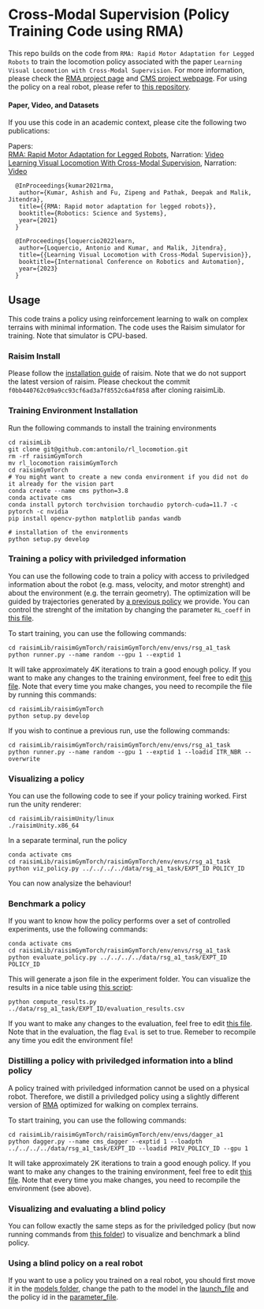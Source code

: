 # Cross-Modal Supervision (Policy Training Code using RMA)

This repo builds on the code from ```RMA: Rapid Motor Adaptation for Legged Robots``` to train the locomotion policy associated with the paper ```Learning Visual Locomotion with Cross-Modal Supervision```.
For more information, please check the [RMA project page](https://ashish-kmr.github.io/rma-legged-robots/) and [CMS project webpage](https://antonilo.github.io/vision_locomotion/). For using the policy on a real robot, please refer to [this repository](https://github.com/antonilo/vision_locomotion).


#### Paper, Video, and Datasets

If you use this code in an academic context, please cite the following two publications:

Papers:     
[RMA: Rapid Motor Adaptation for Legged Robots](https://arxiv.org/abs/2107.04034), Narration: [Video](https://www.youtube.com/watch?v=qKF6dr_S-wQ)           
[Learning Visual Locomotion With Cross-Modal Supervision](https://antonilo.github.io/vision_locomotion/pdf/manuscript.pdf), Narration: [Video](https://youtu.be/d7I34YIdMdk)

```
  @InProceedings{kumar2021rma,
   author={Kumar, Ashish and Fu, Zipeng and Pathak, Deepak and Malik, Jitendra},
   title={{RMA: Rapid motor adaptation for legged robots}},
   booktitle={Robotics: Science and Systems},
   year={2021}
  }

  @InProceedings{loquercio2022learn,
   author={Loquercio, Antonio and Kumar, and Malik, Jitendra},
   title={{Learning Visual Locomotion with Cross-Modal Supervision}},
   booktitle={International Conference on Robotics and Automation},
   year={2023}
  }
```

## Usage

This code trains a policy using reinforcement learning to walk on complex terrains with minimal information. The code uses the Raisim simulator for training. Note that simulator is CPU-based.

### Raisim Install

Please follow the [installation guide](https://raisim.com/sections/Installation.html) of raisim. Note that we do not support the latest version of raisim. Please checkout the commit `f0bb440762c09a9cc93cf6ad3a7f8552c6a4f858` after cloning raisimLib.

### Training Environment Installation

Run the following commands to install the training environments

```
cd raisimLib
git clone git@github.com:antonilo/rl_locomotion.git
rm -rf raisimGymTorch
mv rl_locomotion raisimGymTorch
cd raisimGymTorch
# You might want to create a new conda environment if you did not do it already for the vision part
conda create --name cms python=3.8
conda activate cms
conda install pytorch torchvision torchaudio pytorch-cuda=11.7 -c pytorch -c nvidia
pip install opencv-python matplotlib pandas wandb

# installation of the environments
python setup.py develop
```

### Training a policy with priviledged information

You can use the following code to train a policy with access to priviledged information about the robot (e.g. mass, velocity, and motor strenght) and about the environment (e.g. the terrain geometry). The optimization will be guided by trajectories generated by [a previous policy](data/base_policy) we provide. You can control the strenght of the imitation by changing the parameter `RL_coeff` in [this file](./raisimGymTorch/env/envs/rsg_a1_task/runner.py).

To start training, you can use the following commands:

```
cd raisimLib/raisimGymTorch/raisimGymTorch/env/envs/rsg_a1_task
python runner.py --name random --gpu 1 --exptid 1
```
It will take approximately 4K iterations to train a good enough policy. If you want to make any changes to the training environment, feel free to edit [this file](./raisimGymTorch/env/envs/rsg_a1_task/Environment.hpp). Note that every time you make changes, you need to recompile the file by running this commands:

```
cd raisimLib/raisimGymTorch
python setup.py develop
```

If you wish to continue a previous run, use the following commands:

```
cd raisimLib/raisimGymTorch/raisimGymTorch/env/envs/rsg_a1_task
python runner.py --name random --gpu 1 --exptid 1 --loadid ITR_NBR --overwrite
```

### Visualizing a policy

You can use the following code to see if your policy training worked. First run the unity renderer:

```
cd raisimLib/raisimUnity/linux
./raisimUnity.x86_64
```

In a separate terminal, run the policy
```
conda activate cms
cd raisimLib/raisimGymTorch/raisimGymTorch/env/envs/rsg_a1_task
python viz_policy.py ../../../../data/rsg_a1_task/EXPT_ID POLICY_ID

```
You can now analysize the behaviour!

### Benchmark a policy

If you want to know how the policy performs over a set of controlled experiments, use the following commands:
```
conda activate cms
cd raisimLib/raisimGymTorch/raisimGymTorch/env/envs/rsg_a1_task
python evaluate_policy.py ../../../../data/rsg_a1_task/EXPT_ID POLICY_ID

```
This will generate a json file in the experiment folder. You can visualize the results in a nice table using [this script](./eval_scripts/compute_results.py):

```
python compute_results.py ../data/rsg_a1_task/EXPT_ID/evaluation_results.csv

```

If you want to make any changes to the evaluation, feel free to edit [this file](./raisimGymTorch/env/envs/rsg_a1_task/Environment.hpp). Note that in the evaluation, the flag `Eval` is set to true. Remeber to recompile any time you edit the environment file!


### Distilling a policy with priviledged information into a blind policy 

A policy trained with priviledged information cannot be used on a physical robot. Therefore, we distill a priviledged policy using a slightly different version of [RMA](https://arxiv.org/abs/2107.04034) optimized for walking on complex terrains.

To start training, you can use the following commands:

```
cd raisimLib/raisimGymTorch/raisimGymTorch/env/envs/dagger_a1
python dagger.py --name cms_dagger --exptid 1 --loadpth ../../../../data/rsg_a1_task/EXPT_ID --loadid PRIV_POLICY_ID --gpu 1
```
It will take approximately 2K iterations to train a good enough policy. If you want to make any changes to the training environment, feel free to edit [this file](./raisimGymTorch/env/envs/dagger_a1/Environment.hpp). Note that every time you make changes, you need to recompile the environment (see above).

### Visualizing and evaluating a blind policy

You can follow exactly the same steps as for the priviledged policy (but now running commands from [this folder](./raisimGymTorch/env/envs/dagger_a1/)) to visualize and benchmark a blind policy.

### Using a blind policy on a real robot

If you want to use a policy you trained on a real robot, you should first move it in the [models folder](https://github.com/antonilo/vision_locomotion/tree/master/controller/models), change the path to the model in the [launch_file](https://github.com/antonilo/vision_locomotion/blob/master/controller/launch/cms_ros.launch#L7) and the policy id in the [parameter_file](https://github.com/antonilo/vision_locomotion/blob/master/controller/parameters/default.yaml#L2). 
